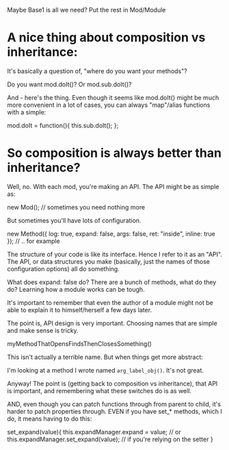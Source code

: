 Maybe Base1 is all we need?
Put the rest in Mod/Module

# A nice thing about composition vs inheritance:

It's basically a question of, "where do you want your methods"?

Do you want mod.doIt()?  Or mod.sub.doIt()?


And - here's the thing.  Even though it seems like mod.doIt() might be much more convenient in a lot of cases, you can always "map"/alias functions with a simple:

mod.doIt = function(){
	this.sub.doIt();
};


# So composition is always better than inheritance?

Well, no.  With each mod, you're making an API.  The API might be as simple as:

new Mod(); // sometimes you need nothing more

But sometimes you'll have lots of configuration.

new Method({
	log: true,
	expand: false,
	args: false,
	ret: "inside",
	inline: true
}); // .. for example


The structure of your code is like its interface.  Hence I refer to it as an "API".  The API, or data structures you make (basically, just the names of those configuration options) all do something.

What does expand: false do?  There are a bunch of methods, what do they do?  Learning how a module works can be tough.  

It's important to remember that even the author of a module might not be able to explain it to himself/herself a few days later.

The point is, API design is very important.  Choosing names that are simple and make sense is tricky.

myMethodThatOpensFindsThenClosesSomething()

This isn't actually a terrible name.  But when things get more abstract:

I'm looking at a method I wrote named `arg_label_obj()`.  It's not great.

Anyway!  The point is (getting back to composition vs inheritance), that API is important, and remembering what these switches do is as well.

AND, even though you can patch functions through from parent to child, it's harder to patch properties through.  EVEN if you have set_* methods, which I do, it means having to do this:

set_expand(value){
	this.expandManager.expand = value;
	// or
	this.expandManager.set_expand(value); // if you're relying on the setter
}